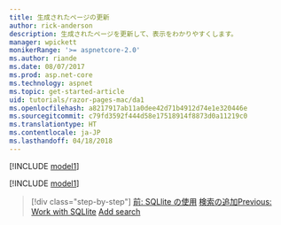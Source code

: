 ```yaml
---
title: 生成されたページの更新
author: rick-anderson
description: 生成されたページを更新して、表示をわかりやすくします。
manager: wpickett
monikerRange: '>= aspnetcore-2.0'
ms.author: riande
ms.date: 08/07/2017
ms.prod: asp.net-core
ms.technology: aspnet
ms.topic: get-started-article
uid: tutorials/razor-pages-mac/da1
ms.openlocfilehash: a8217917ab11a0dee42d71b4912d74e1e320446e
ms.sourcegitcommit: c79fd3592f444d58e17518914f8873d0a11219c0
ms.translationtype: HT
ms.contentlocale: ja-JP
ms.lasthandoff: 04/18/2018
---
```

[!INCLUDE [model1](../../includes/RP/da1.md)]

[!INCLUDE [model1](../../includes/RP/da2.md)]

> [!div class="step-by-step"]
> <span data-ttu-id="8701e-103">[前: SQLlite の使用](xref:tutorials/razor-pages-mac/sql)
> [検索の追加](xref:tutorials/razor-pages-mac/search)</span><span class="sxs-lookup"><span data-stu-id="8701e-103">[Previous: Work with SQLlite](xref:tutorials/razor-pages-mac/sql)
[Add search](xref:tutorials/razor-pages-mac/search)</span></span>
